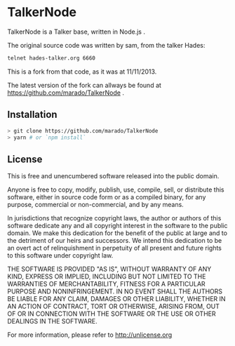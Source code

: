 TalkerNode
==========

TalkerNode is a Talker base, written in Node.js .

The original source code was written by sam, from the talker Hades:
```bash
telnet hades-talker.org 6660
```

This is a fork from that code, as it was at 11/11/2013.

The latest version of the fork can allways be found at
https://github.com/marado/TalkerNode .

## Installation

```bash
> git clone https://github.com/marado/TalkerNode
> yarn # or `npm install`
```

## License

This is free and unencumbered software released into the public domain.

Anyone is free to copy, modify, publish, use, compile, sell, or
distribute this software, either in source code form or as a compiled
binary, for any purpose, commercial or non-commercial, and by any
means.

In jurisdictions that recognize copyright laws, the author or authors
of this software dedicate any and all copyright interest in the
software to the public domain. We make this dedication for the benefit
of the public at large and to the detriment of our heirs and
successors. We intend this dedication to be an overt act of
relinquishment in perpetuity of all present and future rights to this
software under copyright law.

THE SOFTWARE IS PROVIDED "AS IS", WITHOUT WARRANTY OF ANY KIND,
EXPRESS OR IMPLIED, INCLUDING BUT NOT LIMITED TO THE WARRANTIES OF
MERCHANTABILITY, FITNESS FOR A PARTICULAR PURPOSE AND NONINFRINGEMENT.
IN NO EVENT SHALL THE AUTHORS BE LIABLE FOR ANY CLAIM, DAMAGES OR
OTHER LIABILITY, WHETHER IN AN ACTION OF CONTRACT, TORT OR OTHERWISE,
ARISING FROM, OUT OF OR IN CONNECTION WITH THE SOFTWARE OR THE USE OR
OTHER DEALINGS IN THE SOFTWARE.

For more information, please refer to <http://unlicense.org>
